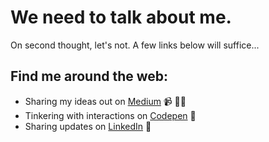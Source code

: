 # We need to talk about me.

On second thought, let's not. A few links below will suffice...

## Find me around the web:
- Sharing my ideas out on <a href="https://medium.com/@gxvr">Medium</a> 📹 ✍🏾
- Tinkering with interactions on <a href="https://codepen.io/gxvr/">Codepen</a> 🏓
- Sharing updates on <a href="https://www.linkedin.com/in/geofrey-xvr-kivaru/">LinkedIn</a> 💼

